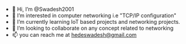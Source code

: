 - 👋 Hi, I’m @Swadesh2001
- 👀 I’m interested in computer networking i.e "TCP/IP configuration"
- 🌱 I’m currently learning IoT based projects and networking projects.
- 💞️ I’m looking to collaborate on any concept related to networking
- 📫 you can reach me at hedeswadesh@gmail.com

<!---
Swadesh2001/Swadesh2001 is a ✨ special ✨ repository because its `README.md` (this file) appears on your GitHub profile.
You can click the Preview link to take a look at your changes.
--->
